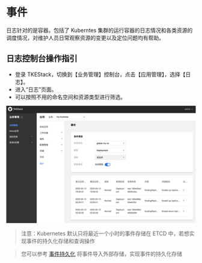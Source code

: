 # 事件

日志针对的是容器。包括了 Kuberntes 集群的运行容器的日志情况和各类资源的调度情况，对维护人员日常观察资源的变更以及定位问题均有帮助。

## 日志控制台操作指引

* 登录 TKEStack，切换到【业务管理】控制台，点击【应用管理】，选择【日志】。
* 进入“日志”页面。 
* 可以按照不用的命名空间和资源类型进行筛选。

![](../../../.gitbook/assets/image%20%2869%29.png)

> 注意：Kubernetes 默认只将最近一个小时的事件存储在 ETCD 中，若想实现事件的持久化存储和查询操作

> 您可以参考 [事件持久化](https://github.com/tkestack/tke/blob/master/hack/addon/readme/PersistentEvent.md) 将事件导入外部存储，实现事件的持久化存储

